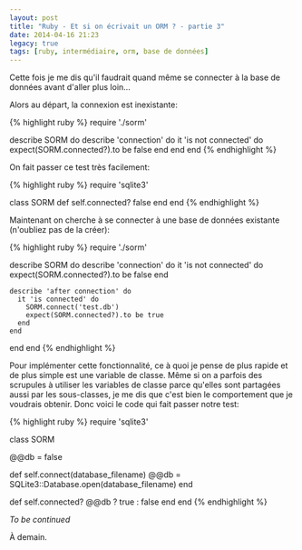 ```yaml
---
layout: post
title: "Ruby - Et si on écrivait un ORM ? - partie 3"
date: 2014-04-16 21:23
legacy: true
tags: [ruby, intermédiaire, orm, base de données]
---
```



Cette fois je me dis qu'il faudrait quand même se connecter à la base de
données avant d'aller plus loin…

<!-- more -->

Alors au départ, la connexion est inexistante:

{% highlight ruby %}
require './sorm'

describe SORM do
  describe 'connection' do
    it 'is not connected' do
      expect(SORM.connected?).to be false
    end
  end
end
{% endhighlight %}

On fait passer ce test très facilement:

{% highlight ruby %}
require 'sqlite3'

class SORM
  def self.connected?
    false
  end
end
{% endhighlight %}

Maintenant on cherche à se connecter à une base de données existante
(n'oubliez pas de la créer):

{% highlight ruby %}
require './sorm'

describe SORM do
  describe 'connection' do
    it 'is not connected' do
      expect(SORM.connected?).to be false
    end

    describe 'after connection' do
      it 'is connected' do
        SORM.connect('test.db')
        expect(SORM.connected?).to be true
      end
    end
  end
end
{% endhighlight %}

Pour implémenter cette fonctionnalité, ce à quoi je pense de plus rapide
et de plus simple est une variable de classe. Même si on a parfois des
scrupules à utiliser les variables de classe parce qu'elles sont partagées
aussi par les sous-classes, je me dis que c'est bien le comportement que
je voudrais obtenir. Donc voici le code qui fait passer notre test:

{% highlight ruby %}
require 'sqlite3'

class SORM

  @@db = false

  def self.connect(database_filename)
    @@db = SQLite3::Database.open(database_filename)
  end

  def self.connected?
    @@db ? true : false
  end
end
{% endhighlight %}

*To be continued*



À demain.



